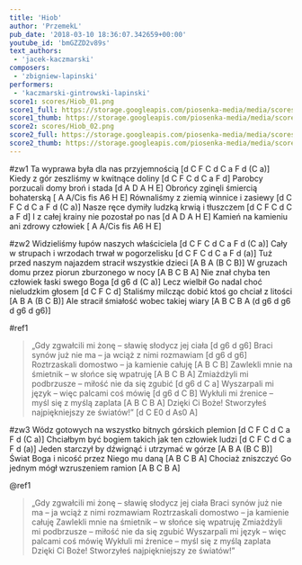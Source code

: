 ```yaml
---
title: 'Hiob'
author: 'PrzemekL'
pub_date: '2018-03-10 18:36:07.342659+00:00'
youtube_id: 'bmGZZD2v89s'
text_authors:
 - 'jacek-kaczmarski'
composers:
 - 'zbigniew-lapinski'
performers:
 - 'kaczmarski-gintrowski-lapinski'
score1: scores/Hiob_01.png
score1_full: https://storage.googleapis.com/piosenka-media/media/scores/Hiob_01.png
score1_thumb: https://storage.googleapis.com/piosenka-media/media/scores/Hiob_01.png.180x0_q85_upscale.jpg
score2: scores/Hiob_02.png
score2_full: https://storage.googleapis.com/piosenka-media/media/scores/Hiob_02.png
score2_thumb: https://storage.googleapis.com/piosenka-media/media/scores/Hiob_02.png.180x0_q85_upscale.jpg
---
```


#zw1
Ta wyprawa była dla nas przyjemnością [d C F C d C a F d  (C a)]
Kiedy z gór zeszliśmy w kwitnące doliny [d C F C d C a F d]
Parobcy porzucali domy broń i stada [d A D A H E]
Obrońcy zginęli śmiercią bohaterską [ A A/Cis fis A6 H E]
Równaliśmy z ziemią winnice i zasiewy [d C F C d C a F d  (C a)]
Nasze ręce dymiły ludzką krwią i tłuszczem [d C F C d C a F d]
I z całej krainy nie pozostał po nas [d A D A H E]
Kamień na kamieniu ani zdrowy człowiek [ A A/Cis fis A6 H E]

#zw2
Widzieliśmy łupów naszych właściciela [d C F C d C a F d  (C a)]
Cały w strupach i wrzodach trwał w pogorzelisku [d C F C d C a F d  (a)]
Tuż przed naszym najazdem stracił wszystkie dzieci [A B A  (B C B)]
W gruzach domu przez piorun zburzonego w nocy [A B C B A]
Nie znał chyba ten człowiek łaski swego Boga [d g6 d  (C a)]
Lecz wielbił Go nadal choć nieludzkim głosem [d C F C d]
Staliśmy milcząc dobić ktoś go chciał z litości [A B A (B C B)]
Ale stracił śmiałość wobec takiej wiary [A B C B A (d g6 d g6 d g6 d g6)]

#ref1
> „Gdy zgwałcili mi żonę – sławię słodycz jej ciała [d g6 d g6]
>Braci synów już nie ma – ja wciąż z nimi rozmawiam [d g6 d g6]
>Roztrzaskali domostwo – ja kamienie całuję [A B C B]
>Zawlekli mnie na śmietnik – w słońce się wpatruję [A B C B A]
>Zmiażdżyli mi podbrzusze – miłość nie da się zgubić [d g6 d C a]
>Wyszarpali mi język – więc palcami coś mówię [d g6 d C B]
>Wykłuli mi źrenice – myśl się z myślą zaplata [A B C B A]
>Dzięki Ci Boże! Stworzyłeś najpiękniejszy ze światów!” [d C E0 d As0 A]

#zw3
Wódz gotowych na wszystko bitnych górskich plemion [d C F C d C a F d  (C a)]
Chciałbym być bogiem takich jak ten człowiek ludzi [d C F C d C a F d  (a)]
Jeden starczył by dźwignąć i utrzymać w górze [A B A  (B C B)]
Świat Boga i nicość przez Niego mu daną [A B C B A]
Chociaż zniszczyć Go jednym mógł wzruszeniem ramion [A B C B A]

@ref1
>„Gdy zgwałcili mi żonę – sławię słodycz jej ciała
>Braci synów już nie ma – ja wciąż z nimi rozmawiam
>Roztrzaskali domostwo – ja kamienie całuję
>Zawlekli mnie na śmietnik – w słońce się wpatruję
>Zmiażdżyli mi podbrzusze – miłość nie da się zgubić
>Wyszarpali mi język – więc palcami coś mówię
>Wykłuli mi źrenice – myśl się z myślą zaplata
>Dzięki Ci Boże! Stworzyłeś najpiękniejszy ze światów!”